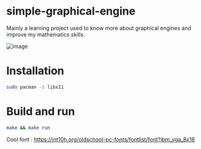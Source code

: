 # simple-graphical-engine

Mainly a learning project used to know more about graphical engines and improve my mathematics skills.

![image](https://github.com/user-attachments/assets/0b9350db-a21e-4817-bd65-046c22c8479b)


# Installation

```sh
sudo pacman -S libx11
```

# Build and run

```sh
make && make run
```


Cool font : https://int10h.org/oldschool-pc-fonts/fontlist/font?ibm_vga_8x16
